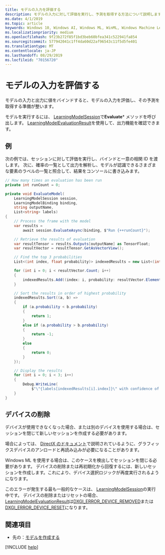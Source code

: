 ```yaml
---
title: モデルの入力を評価する
description: モデルの入力に対して評価を実行し、予測を取得する方法について説明します。
ms.date: 4/1/2019
ms.topic: article
keywords: Windows 10, Windows AI, Windows ML, WinML, Windows Machine Learning
ms.localizationpriority: medium
ms.openlocfilehash: 9f23b272f85f1bd3beb60bfea341c522941fa854
ms.sourcegitcommit: 577942041c1ff4da60d22af96543c11f5d5fe401
ms.translationtype: MT
ms.contentlocale: ja-JP
ms.lasthandoff: 08/29/2019
ms.locfileid: "70156720"
---
```

# <a name="evaluate-the-model-inputs"></a>モデルの入力を評価する

モデルの入力と出力に値をバインドすると、モデルの入力を評価し、その予測を取得する準備が整います。

モデルを実行するには、 [LearningModelSession](https://docs.microsoft.com/uwp/api/windows.ai.machinelearning.learningmodelsession)で**Evaluate*** メソッドを呼び出します。 [LearningModelEvaluationResult](https://docs.microsoft.com/uwp/api/windows.ai.machinelearning.learningmodelevaluationresult)を使用して、出力機能を確認できます。

## <a name="example"></a>例

次の例では、セッションに対して評価を実行し、バインドと一意の相関 ID を渡します。 次に、確率の一覧として出力を解析し、モデルが認識できるさまざまな要素のラベルの一覧と照合して、結果をコンソールに書き込みます。

```cs
// How many times an evaluation has been run
private int runCount = 0;

private void EvaluateModel(
    LearningModelSession session,
    LearningModelBinding binding,
    string outputName,
    List<string> labels)
{
    // Process the frame with the model
    var results =
        await session.EvaluateAsync(binding, $"Run {++runCount}");

    // Retrieve the results of evaluation
    var resultTensor = results.Outputs[outputName] as TensorFloat;
    var resultVector = resultTensor.GetAsVectorView();

    // Find the top 3 probabilities
    List<(int index, float probability)> indexedResults = new List<(int, float)>();

    for (int i = 0; i < resultVector.Count; i++)
    {
        indexedResults.Add((index: i, probability: resultVector.ElementAt(i)));
    }

    // Sort the results in order of highest probability
    indexedResults.Sort((a, b) =>
    {
        if (a.probability < b.probability)
        {
            return 1;
        }
        else if (a.probability > b.probability)
        {
            return -1;
        }
        else
        {
            return 0;
        }
    });

    // Display the results
    for (int i = 0; i < 3; i++)
    {
        Debug.WriteLine(
            $"\"{labels[indexedResults[i].index]}\" with confidence of {indexedResults[i].probability}");
    }
}
```

## <a name="device-removal"></a>デバイスの削除

デバイスが使用できなくなった場合、または別のデバイスを使用する場合は、セッションを閉じて新しいセッションを作成する必要があります。

場合によっては、 [DirectX のドキュメント](https://docs.microsoft.com/windows/uwp/gaming/handling-device-lost-scenarios)で説明されているように、グラフィックスデバイスのアンロードと再読み込みが必要になることがあります。

Windows ML を使用する場合は、このケースを検出してセッションを閉じる必要があります。 デバイスの削除または再初期化から回復するには、新しいセッションを作成します。これにより、デバイス選択ロジックが再度実行されるようになります。

このエラーが発生する最も一般的なケースは、 [LearningModelSession](https://docs.microsoft.com/uwp/api/windows.ai.machinelearning.learningmodelsession.evaluate)の実行中です。 デバイスの削除またはリセットの場合、 [LearningModelEvaluationResult](https://docs.microsoft.com/uwp/api/windows.ai.machinelearning.learningmodelevaluationresult.errorstatus)は[DXGI_ERROR_DEVICE_REMOVED](https://docs.microsoft.com/windows/desktop/direct3ddxgi/dxgi-error)または[DXGI_ERROR_DEVICE_RESET](https://docs.microsoft.com/windows/desktop/direct3ddxgi/dxgi-error)になります。

## <a name="see-also"></a>関連項目

* 先の：[モデルを作成する](bind-a-model.md)

[!INCLUDE [help](../includes/get-help.md)]
